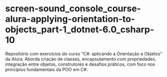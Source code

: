 # screen-sound_console_course-alura-applying-orientation-to-objects_part-1_dotnet-6.0_csharp-10
Repositório com exercícios do curso “C#: aplicando a Orientação a Objetos” da Alura. Aborda criação de classes, encapsulamento com propriedades, integração entre objetos, construtores e desafios práticos, com foco nos princípios fundamentais da POO em C#.
